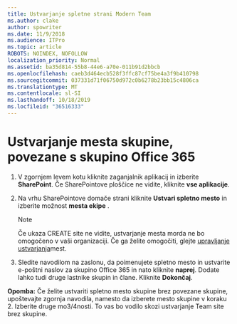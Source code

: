 ```yaml
---
title: Ustvarjanje spletne strani Modern Team
ms.author: clake
author: spowriter
ms.date: 11/9/2018
ms.audience: ITPro
ms.topic: article
ROBOTS: NOINDEX, NOFOLLOW
localization_priority: Normal
ms.assetid: ba35d814-55b8-44e6-a70e-011b91d2bbcb
ms.openlocfilehash: caeb3d464ecb528f3ffc87cf75be4a3f9b410798
ms.sourcegitcommit: 037331d71f06750d972c0b6278b23bb15c4806ca
ms.translationtype: MT
ms.contentlocale: sl-SI
ms.lasthandoff: 10/18/2019
ms.locfileid: "36516333"
---
```

# <a name="create-an-office-365-group-connected-team-site"></a>Ustvarjanje mesta skupine, povezane s skupino Office 365

1. V zgornjem levem kotu kliknite zaganjalnik aplikacij in izberite **SharePoint**. Če SharePointove ploščice ne vidite, kliknite **vse aplikacije**.
    
2. Na vrhu SharePointove domače strani kliknite **Ustvari spletno mesto** in izberite možnost **mesta ekipe** . 
    
    > [!NOTE]
    > Če ukaza CREATE site ne vidite, ustvarjanje mesta morda ne bo omogočeno v vaši organizaciji. Če ga želite omogočiti, glejte [upravljanje ustvarjanja](https://go.microsoft.com/fwlink/?linkid=2009644)mest. 
  
3. Sledite navodilom na zaslonu, da poimenujete spletno mesto in ustvarite e-poštni naslov za skupino Office 365 in nato kliknite **naprej**. Dodate lahko tudi druge lastnike skupin in člane. Kliknite **Dokončaj**.
  
 **Opomba:** Če želite ustvariti spletno mesto skupine brez povezane skupine, upoštevajte zgornja navodila, namesto da izberete mesto skupine v koraku 2. Izberite druge mo3/4nosti. To vas bo vodilo skozi ustvarjanje Team site brez skupine. 
    

